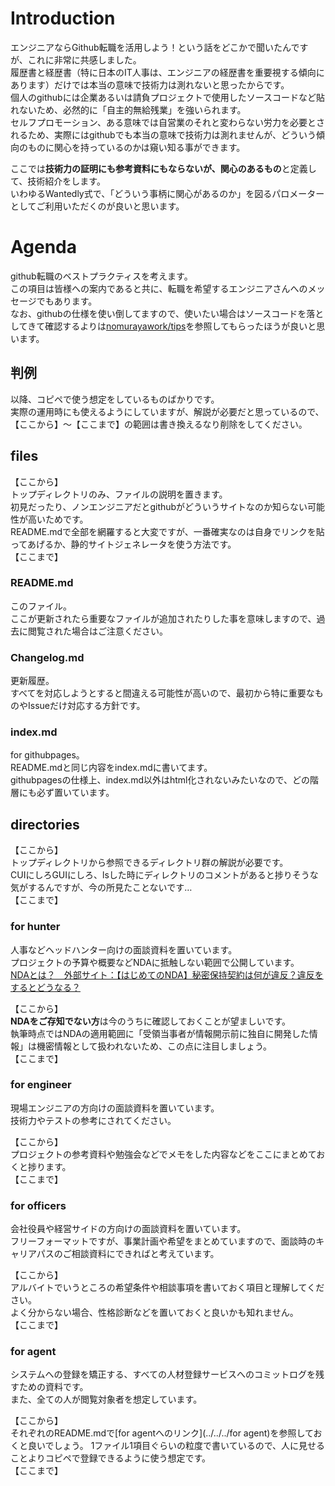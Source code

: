 # Introduction
エンジニアならGithub転職を活用しよう！という話をどこかで聞いたんですが、これに非常に共感しました。  
履歴書と経歴書（特に日本のIT人事は、エンジニアの経歴書を重要視する傾向にあります）だけでは本当の意味で技術力は測れないと思ったからです。  
個人のgithubには企業あるいは請負プロジェクトで使用したソースコードなど貼れないため、必然的に「自主的無給残業」を強いられます。  
セルフプロモーション、ある意味では自営業のそれと変わらない労力を必要とされるため、実際にはgithubでも本当の意味で技術力は測れませんが、どういう傾向のものに関心を持っているのかは窺い知る事ができます。  

ここでは**技術力の証明にも参考資料にもならないが、関心のあるもの**と定義して、技術紹介をします。  
いわゆるWantedly式で、「どういう事柄に関心があるのか」を図るパロメーターとしてご利用いただくのが良いと思います。

# Agenda
github転職のベストプラクティスを考えます。  
この項目は皆様への案内であると共に、転職を希望するエンジニアさんへのメッセージでもあります。  
なお、githubの仕様を使い倒してますので、使いたい場合はソースコードを落としてきて確認するよりは[nomurayawork/tips](../../../tips)を参照してもらったほうが良いと思います。

## 判例
以降、コピペで使う想定をしているものばかりです。  
実際の運用時にも使えるようにしていますが、解説が必要だと思っているので、【ここから】～【ここまで】の範囲は書き換えるなり削除をしてください。

## files
【ここから】  
トップディレクトリのみ、ファイルの説明を置きます。  
初見だったり、ノンエンジニアだとgithubがどういうサイトなのか知らない可能性が高いためです。  
README.mdで全部を網羅すると大変ですが、一番確実なのは自身でリンクを貼ってあげるか、静的サイトジェネレータを使う方法です。  
【ここまで】

### README.md
このファイル。  
ここが更新されたら重要なファイルが追加されたりした事を意味しますので、過去に閲覧された場合はご注意ください。

### Changelog.md
更新履歴。  
すべてを対応しようとすると間違える可能性が高いので、最初から特に重要なものやIssueだけ対応する方針です。

### index.md
for githubpages。  
README.mdと同じ内容をindex.mdに書いてます。  
githubpagesの仕様上、index.md以外はhtml化されないみたいなので、どの階層にも必ず置いています。

## directories
【ここから】  
トップディレクトリから参照できるディレクトリ群の解説が必要です。  
CUIにしろGUIにしろ、lsした時にディレクトリのコメントがあると捗りそうな気がするんですが、今の所見たことないです…  
【ここまで】

### for hunter
人事などヘッドハンター向けの面談資料を置いています。  
プロジェクトの予算や概要などNDAに抵触しない範囲で公開しています。  
[NDAとは？　外部サイト：【はじめてのNDA】秘密保持契約は何が違反？違反をするとどうなる？](https://media.ai-con.lawyer/topic/nda-and-violation001/)  
  
【ここから】  
**NDAをご存知でない方**は今のうちに確認しておくことが望ましいです。  
執筆時点ではNDAの適用範囲に「受領当事者が情報開示前に独自に開発した情報」は機密情報として扱われないため、この点に注目しましょう。  
【ここまで】

### for engineer
現場エンジニアの方向けの面談資料を置いています。  
技術力やテストの参考にされてください。
  
【ここから】  
プロジェクトの参考資料や勉強会などでメモをした内容などをここにまとめておくと捗ります。  
【ここまで】

### for officers
会社役員や経営サイドの方向けの面談資料を置いています。  
フリーフォーマットですが、事業計画や希望をまとめていますので、面談時のキャリアパスのご相談資料にできればと考えています。  
  
【ここから】  
アルバイトでいうところの希望条件や相談事項を書いておく項目と理解してください。  
よく分からない場合、性格診断などを置いておくと良いかも知れません。  
【ここまで】

### for agent
システムへの登録を矯正する、すべての人材登録サービスへのコミットログを残すための資料です。  
また、全ての人が閲覧対象者を想定しています。  
  
【ここから】  
それぞれのREADME.mdで[for agentへのリンク](../../../for agent)を参照しておくと良いでしょう。
1ファイル1項目ぐらいの粒度で書いているので、人に見せることよりコピペで登録できるように使う想定です。  
【ここまで】
